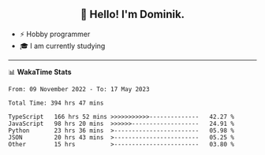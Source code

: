 <h2 align="center">👋 Hello! I'm Dominik.</h2>

- ⚡ Hobby programmer
- 🎓 I am currently studying

---
📊 **WakaTime Stats**
<!--START_SECTION:waka-->

```text
From: 09 November 2022 - To: 17 May 2023

Total Time: 394 hrs 47 mins

TypeScript   166 hrs 52 mins >>>>>>>>>>>--------------   42.27 %
JavaScript   98 hrs 20 mins  >>>>>>-------------------   24.91 %
Python       23 hrs 36 mins  >------------------------   05.98 %
JSON         20 hrs 43 mins  >------------------------   05.25 %
Other        15 hrs          >------------------------   03.80 %
```

<!--END_SECTION:waka-->
